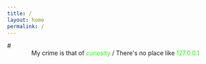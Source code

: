 ```yaml
---
title: /
layout: home
permalink: /
---
```

<link rel="shortcut icon" type="image/x-icon" href="favicon.ico">
# <center>My crime is that of <span style="color: #17ff00;">curiosity  </span>/  There's no place like <span style="color: #17ff00;">127.0.0.1</span></center>
